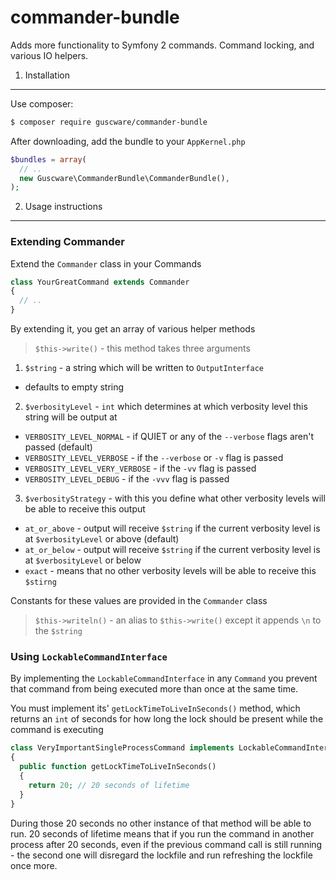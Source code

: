 # commander-bundle
Adds more functionality to Symfony 2 commands. Command locking, and various IO helpers.

1. Installation
---------------

Use composer:  
```bash
$ composer require guscware/commander-bundle
```

After downloading, add the bundle to your `AppKernel.php`  
```php
$bundles = array(
  // ..
  new Guscware\CommanderBundle\CommanderBundle(),
);
```

2. Usage instructions
---------------------

### Extending Commander  

Extend the `Commander` class in your Commands

```php
class YourGreatCommand extends Commander
{
  // ..
}
```

By extending it, you get an array of various helper methods

> `$this->write()` - this method takes three arguments

1. `$string` - a string which will be written to `OutputInterface`
  * defaults to empty string
2. `$verbosityLevel` - `int` which determines at which verbosity level this string will be output at
  * `VERBOSITY_LEVEL_NORMAL` - if QUIET or any of the `--verbose` flags aren't passed (default)
  * `VERBOSITY_LEVEL_VERBOSE` - if the `--verbose` or `-v` flag is passed
  * `VERBOSITY_LEVEL_VERY_VERBOSE` - if the `-vv` flag is passed
  * `VERBOSITY_LEVEL_DEBUG` - if the `-vvv` flag is passed
3. `$verbosityStrategy` - with this you define what other verbosity levels will be able to receive this output
  * `at_or_above` - output will receive `$string` if the current verbosity level is at `$verbosityLevel` or above (default)
  * `at_or_below` - output will receive `$string` if the current verbosity level is at `$verbosityLevel` or below
  * `exact` - means that no other verbosity levels will be able to receive this `$stirng`

Constants for these values are provided in the `Commander` class

> `$this->writeln()` - an alias to `$this->write()` except it appends `\n` to the `$string`

### Using `LockableCommandInterface`

By implementing the `LockableCommandInterface` in any `Command` you prevent that command from being executed more than once at the same time.

You must implement its' `getLockTimeToLiveInSeconds()` method, which returns an `int` of seconds for how long the lock should be present while the command is executing

```php
class VeryImportantSingleProcessCommand implements LockableCommandInterface
{
  public function getLockTimeToLiveInSeconds()
  {
    return 20; // 20 seconds of lifetime
  }
}
```

During those 20 seconds no other instance of that method will be able to run.
20 seconds of lifetime means that if you run the command in another process after 20 seconds, even if the previous command call is still running - the second one will disregard the lockfile and run refreshing the lockfile once more.

